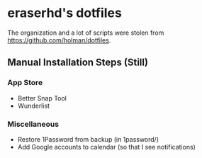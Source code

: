 # eraserhd's dotfiles

The organization and a lot of scripts were stolen from https://github.com/holman/dotfiles.

## Manual Installation Steps (Still)

### App Store

* Better Snap Tool
* Wunderlist

### Miscellaneous

* Restore 1Password from backup (in 1password/)
* Add Google accounts to calendar (so that I see notifications)
